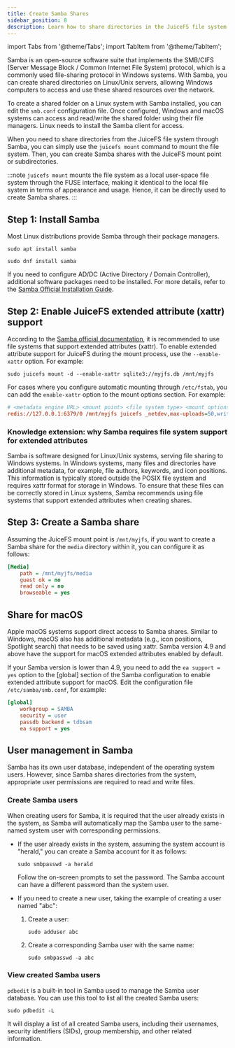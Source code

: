 ```yaml
---
title: Create Samba Shares
sidebar_position: 8
description: Learn how to share directories in the JuiceFS file system through Samba.
---
```


import Tabs from '@theme/Tabs';
import TabItem from '@theme/TabItem';

Samba is an open-source software suite that implements the SMB/CIFS (Server Message Block / Common Internet File System) protocol, which is a commonly used file-sharing protocol in Windows systems. With Samba, you can create shared directories on Linux/Unix servers, allowing Windows computers to access and use these shared resources over the network.

To create a shared folder on a Linux system with Samba installed, you can edit the `smb.conf` configuration file. Once configured, Windows and macOS systems can access and read/write the shared folder using their file managers. Linux needs to install the Samba client for access.

When you need to share directories from the JuiceFS file system through Samba, you can simply use the `juicefs mount` command to mount the file system. Then, you can create Samba shares with the JuiceFS mount point or subdirectories.

:::note
`juicefs mount` mounts the file system as a local user-space file system through the FUSE interface, making it identical to the local file system in terms of appearance and usage. Hence, it can be directly used to create Samba shares.
:::

## Step 1: Install Samba

Most Linux distributions provide Samba through their package managers.

<Tabs>
<TabItem value="debian" label="Debian and derivatives">

```shell
sudo apt install samba
```

</TabItem>
    <TabItem value="redhat" label="RHEL and derivatives">

```shell
sudo dnf install samba
```

</TabItem>
</Tabs>

If you need to configure AD/DC (Active Directory / Domain Controller), additional software packages need to be installed. For more details, refer to the [Samba Official Installation Guide](https://wiki.samba.org/index.php/Distribution-specific_Package_Installation).

## Step 2: Enable JuiceFS extended attribute (xattr) support

According to the [Samba official documentation](https://wiki.samba.org/index.php/File_System_Support#File_systems_without_xattr_support), it is recommended to use file systems that support extended attributes (xattr). To enable extended attribute support for JuiceFS during the mount process, use the `--enable-xattr` option. For example:

```shell
sudo juicefs mount -d --enable-xattr sqlite3://myjfs.db /mnt/myjfs
```

For cases where you configure automatic mounting through `/etc/fstab`, you can add the `enable-xattr` option to the mount options section. For example:

```ini
# <metadata engine URL> <mount point> <file system type> <mount options>
redis://127.0.0.1:6379/0 /mnt/myjfs juicefs _netdev,max-uploads=50,writeback,cache-size=1024000,enable-xattr 0 0
```

### Knowledge extension: why Samba requires file system support for extended attributes

Samba is software designed for Linux/Unix systems, serving file sharing to Windows systems. In Windows systems, many files and directories have additional metadata, for example, file authors, keywords, and icon positions. This information is typically stored outside the POSIX file system and requires xattr format for storage in Windows. To ensure that these files can be correctly stored in Linux systems, Samba recommends using file systems that support extended attributes when creating shares.

## Step 3: Create a Samba share

Assuming the JuiceFS mount point is `/mnt/myjfs`, if you want to create a Samba share for the `media` directory within it, you can configure it as follows:

```ini
[Media]
    path = /mnt/myjfs/media
    guest ok = no
    read only = no
    browseable = yes
```

## Share for macOS

Apple macOS systems support direct access to Samba shares. Similar to Windows, macOS also has additional metadata (e.g., icon positions, Spotlight search) that needs to be saved using xattr. Samba version 4.9 and above have the support for macOS extended attributes enabled by default.

If your Samba version is lower than 4.9, you need to add the `ea support = yes` option to the [global] section of the Samba configuration to enable extended attribute support for macOS. Edit the configuration file `/etc/samba/smb.conf`, for example:

```ini
[global]
    workgroup = SAMBA
    security = user
    passdb backend = tdbsam
    ea support = yes
```

## User management in Samba

Samba has its own user database, independent of the operating system users. However, since Samba shares directories from the system, appropriate user permissions are required to read and write files.

### Create Samba users

When creating users for Samba, it is required that the user already exists in the system, as Samba will automatically map the Samba user to the same-named system user with corresponding permissions.

- If the user already exists in the system, assuming the system account is "herald," you can create a Samba account for it as follows:

    ```shell
    sudo smbpasswd -a herald
    ```

    Follow the on-screen prompts to set the password. The Samba account can have a different password than the system user.

- If you need to create a new user, taking the example of creating a user named "abc":

    1. Create a user:

        ```shell
        sudo adduser abc
        ```

    2. Create a corresponding Samba user with the same name:

        ```shell
        sudo smbpasswd -a abc
        ```

### View created Samba users

`pdbedit` is a built-in tool in Samba used to manage the Samba user database. You can use this tool to list all the created Samba users:

```shell
sudo pdbedit -L
```

It will display a list of all created Samba users, including their usernames, security identifiers (SIDs), group membership, and other related information.
